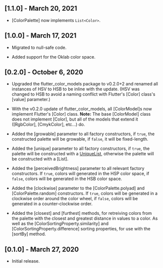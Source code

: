 ## [1.1.0] - March 20, 2021

* [ColorPalette] now implements `List<Color>`.

## [1.0.0] - March 17, 2021

* Migrated to null-safe code.

* Added support for the Oklab color space.

## [0.2.0] - October 6, 2020

* Upgraded the flutter_color_models package to v0.2.0+2 and renamed all instances
of HSV to HSB to be inline with the update. (HSV was changed to HSB to avoid a
naming conflict with Flutter's [Color] class's [value] parameter.)

* With the v0.2.0 update of flutter_color_models, all [ColorModel]s now implement
Flutter's [Color] class. __Note:__ The base [ColorModel] class does not implement
[Color], but all of the models that extend it ([RgbColor], [CmykColor], etc...) do.

* Added the [growable] parameter to all factory constructors, if `true`, the
constructed palette will be growable, if `false`, it will be fixed-length.

* Added the [unique] parameter to all factory constructors, if `true`, the
palette will be constructed with a [UniqueList](https://pub.dartlang.org/packages/unique_list),
otherwise the palette will be constructed with a [List].

* Added the [perceivedBrightness] parameter to all relevant factory constructors.
If `true`, colors will generated in the HSP color space, if `false`, colors will
be generated in the HSB color space.

* Added the [clockwise] parameter to the [ColorPalette.polyad] and
[ColorPalette.random] constructors. If `true`, colors will be generated in a
clockwise order around the color wheel, if `false`, colors will be generated
in a counter-clockwise order.

* Added the [closest] and [furthest] methods, for retreiving colors
from the palette with the closest and greatest distance in values to a color.
As well as the [ColorSortingProperty.similarity] and [ColorSortingProperty.difference]
sorting properties, for use with the [sortBy] method.

## [0.1.0] - March 27, 2020

* Initial release.
